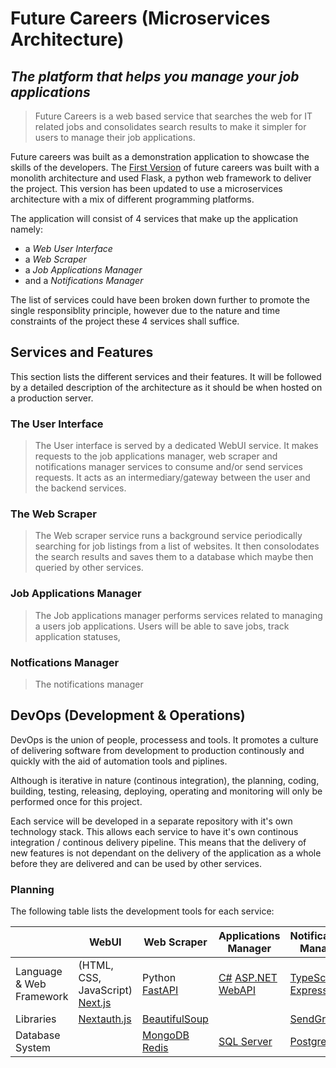 # Future Careers (Microservices Architecture)

## _The platform that helps you manage your job applications_

> Future Careers is a web based service that searches the web for IT related jobs and consolidates search results to make it simpler for users to manage their job applications.

Future careers was built as a demonstration application to showcase the skills of the developers. The [First Version](https://github.com/alx-software-engineering-portfolio-2023/FutureCareers "Future Careers") of future careers was built with a monolith architecture and used Flask, a python web framework to deliver the project. This version has been updated to use a microservices architecture with a mix of different programming platforms.

The application will consist of 4 services that make up the application namely:

- a _Web User Interface_
- a _Web Scraper_
- a  _Job Applications Manager_
- and a _Notifications Manager_

The list of services could have been broken down further to promote the single responsiblity principle, however due to the nature and time constraints of the project these 4 services shall suffice.

## Services and Features

This section lists the different services and their features. It will be followed by a detailed description of the architecture as it should be when hosted on a production server.

### The User Interface

> The User interface is served by a dedicated WebUI service. It makes requests to the job applications manager, web scraper and notifications manager services to consume and/or send services requests. It acts as an intermediary/gateway between the user and the backend services.

### The Web Scraper

> The Web scraper service runs a background service periodically searching for job listings from a list of websites. It then consolodates the search results and saves them to a database which maybe then queried by other services.

### Job Applications Manager

> The Job applications manager performs services related to managing a users job applications. Users will be able to save jobs, track application statuses, 

### Notfications Manager

> The notifications manager

## DevOps (Development & Operations)

DevOps is the union of people, processess and tools. It promotes a culture of delivering software from development to production continously and quickly with the aid of automation tools and piplines.

Although is iterative in nature (continous integration), the planning, coding, building, testing, releasing, deploying, operating and monitoring will only be performed once for this project.

Each service will be developed in a separate repository with it's own technology stack. This allows each service to have it's own continous integration / continous delivery pipeline. This means that the delivery of new features is not dependant on the delivery of the application as a whole before they are delivered and can be used by other services.

### Planning

The following table lists the development tools for each service:

|   | WebUI  | Web Scraper | Applications Manager| Notifications Manager|
|---|---|---|---|---|
|Language & Web Framework| (HTML, CSS, JavaScript) [Next.js](https://nextjs.org/ "Next.js") | Python [FastAPI](https://fastapi.tiangolo.com/ "FastAPI")| [C#](https://dotnet.microsoft.com/en-us/ "dotnet") [ASP.NET WebAPI](https://dotnet.microsoft.com/en-us/apps/aspnet "ASP.NET") | [TypeScript](https://nodejs.org/en "TypeScript") [Express](https://expressjs.com/ "Express")|
|Libraries|[Nextauth.js](https://next-auth.js.org/ "Nextauth.js") | [BeautifulSoup](https://beautiful-soup-4.readthedocs.io/en/latest/ "BeautifulSoup4") | | [SendGrid](https://sendgrid.com/ "SendGrid") |
|Database System|  | [MongoDB](https://www.mongodb.com/ "MongoDb") [Redis](https://redis.io/ "Redis") | [SQL Server](https://www.microsoft.com/en-us/sql-server/ "SQL Server") | [PostgreSQL](https://www.postgresql.org/ "PostgreSQL") |